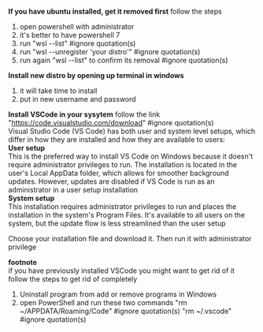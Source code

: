 **If you have ubuntu installed, get it removed first**
follow the steps
1. open powershell with administrator 
2. it's better to have powershell 7
3. run "wsl --list" #ignore quotation(s)
4. run "wsl --unregister 'your distro'" #ignore quotation(s)
5. run again "wsl --list" to confirm its removal #ignore quotation(s)

**Install new distro by opening up terminal in windows**
1. it will take time to install
2. put in new username and password

**Install VSCode in your sysytem**
follow the link "https://code.visualstudio.com/download"  #ignore quotation(s)  
Visual Studio Code (VS Code) has both user and system level setups, which differ in how they are installed and how they are available to users:  
**User setup**  
This is the preferred way to install VS Code on Windows because it doesn't require administrator privileges to run. The installation is located in the user's Local AppData folder, which allows for smoother background updates. However, updates are disabled if VS Code is run as an administrator in a user setup installation    
**System setup**  
This installation requires administrator privileges to run and places the installation in the system's Program Files. It's available to all users on the system, but the update flow is less streamlined than the user setup   

Choose your installation file and download it. Then run it with administrator privilege  

**footnote**  
if you have previously installed VSCode you might want to get rid of it  
follow the steps to get rid of completely  
1. Uninstall program from add or remove programs in Windows
2. open PowerShell and run these two commands
	"rm ~/APPDATA/Roaming/Code" #ignore quotation(s)
	"rm ~/.vscode" #ignore quotation(s)